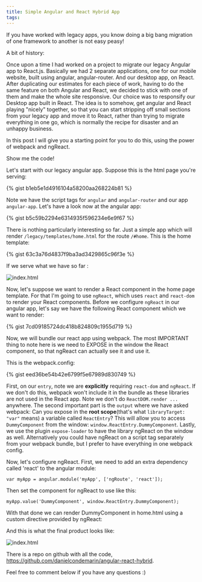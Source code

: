 ```yaml
---
title: Simple Angular and React Hybrid App
tags:
---
```


If you have worked with legacy apps, you know doing a big bang migration of one framework to another is not easy peasy!

A bit of history:

Once upon a time I had worked on a project to migrate our legacy Angular app to React.js. Basically we had 2 separate applications, one for our mobile website, built using angular, angular-router. And our desktop app, on React. After duplicating our estimates for each piece of work, having to do the same feature on both Angular and React, we decided to stick with one of them and make the whole site responsive. Our choice was to responsify our Desktop app built in React.
The idea is to somehow, get angular and React playing "nicely" together, so that you can start stripping off small sections from your legacy app and move it to React, rather than trying to migrate everything in one go, which is normally the recipe for disaster and an unhappy business.

In this post I will give you a starting point for you to do this, using the power of webpack and ngReact.

Show me the code!

Let's start with our legacy angular app. Suppose this is the html page you're serving:

{% gist b1eb5e1d4916104a58200aa268224b81 %}

Note we have the script tags for `angular` and `angular-router` and our app `angular-app`. 
Let's have a look now at the angular app:

{% gist b5c59b2294e6314935f596234e6e9f67 %}

There is nothing particularly interesting so far. Just a simple app which will render `/legacy/templates/home.html` for the route `/#home`. This is the home template:

{% gist 63c3a76d4837f9ba3ad3429865c96f3e %}

If we serve what we have so far :

![index.html](https://res.cloudinary.com/danielcondemarin/image/upload/v1518813469/angular-react-hybrid-indexhtml_n6f3vm.png)

Now, let's suppose we want to render a React component in the home page template. For that I'm going to use `ngReact`, which uses `react` and `react-dom` to render your React components. 
Before we configure `ngReact` in our angular app, let's say we have the following React component which we want to render:

{% gist 7cd09185724dc418b824809c1955d719 %}

Now, we will bundle our react app using webpack. The most IMPORTANT thing to note here is we need to EXPOSE in the window the React component, so that ngReact can actually see it and use it.

This is the webpack.config:

{% gist eed36be54b42e6799f5e67989d830749 %}

First, on our `entry`, note we are **explicitly** requiring `react-dom` and `ngReact`. If we don't do this, webpack won't include it in the bundle as these libraries are not used in the React app. Note we don't do `ReactDOM.render ...` anywhere.
The second important part is the `output` where we have asked webpack: Can you expose in the **root scope**(that's what `libraryTarget: "var"` means) a variable called `ReactEntry`?  This will allow you to access `DummyComponent` from the window: `window.ReactEntry.DummyComponent`.
Lastly, we use the plugin `expose-loader` to have the library ngReact on the window as well. Alternatively you could have ngReact on a script tag separately from your webpack bundle, but I prefer to have everything in one webpack config.

Now, let's configure ngReact. First, we need to add an extra dependency called 'react' to the angular module:

`var myApp = angular.module('myApp', ['ngRoute', 'react']);`

Then set the component for ngReact to use like this:

`myApp.value('DummyComponent', window.ReactEntry.DummyComponent);`

With that done we can render DummyComponent in home.html using a custom directive provided by ngReact:

<react-component name="DummyComponent"></react-component>

And this is what the final product looks like:

![index.html](https://res.cloudinary.com/danielcondemarin/image/upload/v1518816097/react-hybrid-final_bu4uoq.png)

There is a repo on github with all the code, https://github.com/danielcondemarin/angular-react-hybrid.

Feel free to comment below if you have any questions :)


















